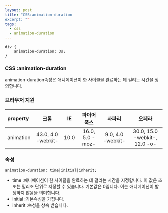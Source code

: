 ```yaml
---
layout: post
title: "CSS:animation-duration
excerpt: ""
tags: 
  - css
  - animation-duration
---
```


```
div {
    animation-duration: 3s;
}
```
### CSS :animation-duration

animation-duration속성은 애니메이션이 한 사이클을 완료하는 데 걸리는 시간을 정의합니다.

### 브라우저 지원
| property | 크롬 | IE | 파이어폭스 | 사파리 | 오페라 |
|:--------|:--------:|:--------:|:--------:|:--------:|:--------:|
| animation | 43.0, 4.0 -webkit- | 10.0 | 16.0, 5.0 -moz- | 9.0, 4.0 -webkit- | 30.0, 15.0 -webkit-, 12.0 -o- |

### 속성
`animation-duration: time|initial|inherit;`

+ time :애니메이션이 한 사이클을 완료하는 데 걸리는 시간을 지정합니다. 이 값은 초 또는 밀리초 단위로 지정할 수 있습니다. 기본값은 0입니다. 이는 애니메이션이 발생하지 않음을 의미합니다.
+ initial :기본속성을 가집니다.
+ inherit :속성을 상속 받습니다.

